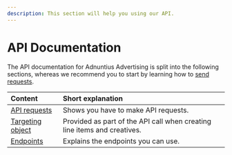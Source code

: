 ```yaml
---
description: This section will help you using our API.
---
```


# API Documentation

The API documentation for Adnuntius Advertising is split into the following sections, whereas we recommend you to start by learning how to [send requests](api-requests.md). 

| Content | Short explanation |
| :--- | :--- |
| [API requests](api-requests.md) | Shows you have to make API requests. |
| [Targeting object](targeting-object.md) | Provided as part of the API call when creating line items and creatives.  |
| [Endpoints](endpoints/) | Explains the endpoints you can use.  |



